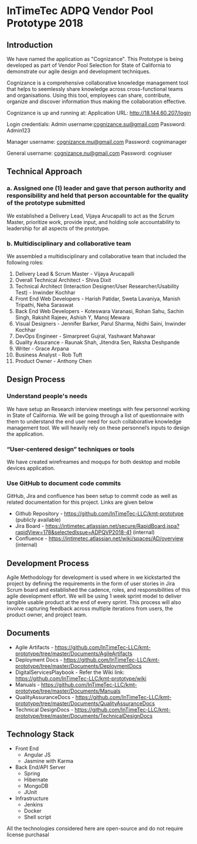 # InTimeTec ADPQ Vendor Pool Prototype 2018

## Introduction
We have named the application as "Cognizance". This Prototype is being developed as part of Vendor Pool Selection for State of California to demonstrate our agile design and development techniques. 

Cognizance is a comprehensive collaborative knowledge management tool that helps to seemlessly share knowledge across cross-functional teams and organisations. Using this tool, employees can share, contribute, organize and discover information thus making the collaboration effective.

Cognizance is up and running at: 
Application URL: http://18.144.60.207/login

Login credentials:
Admin username:cognizance.su@gmail.com
Password: Admin123

Manager username: cognizance.mu@gmail.com
Password: cognimanager

General username: cognizance.nu@gmail.com
Password: cogniuser

## Technical Approach

### a. Assigned one (1) leader and gave that person authority and responsibility and held that person accountable for the quality of the prototype submitted

We established a Delivery Lead, Vijaya Arucapalli to act as the Scrum Master, prioritize work, provide input, and holding sole accountability to leadership for all aspects of the prototype.

### b. Multidisciplinary and collaborative team

We assembled a multidisciplinary and collaborative team that included the following roles:
1. Delivery Lead & Scrum Master - Vijaya Arucapalli
2. Overall Technical Architect - Shiva Dixit
3. Technical Architect (Interaction Designer/User Researcher/Usability Test) - Inwinder Kochhar
4. Front End Web Developers - Harish Patidar, Sweta Lavaniya, Manish Tripathi, Neha Saraswat
5. Back End Web Developers - Koteswara Varanasi, Rohan Sahu, Sachin Singh, Rakshit Rajeev, Ashish Y, Manoj Mewara
6. Visual Designers - Jennifer Barker, Parul Sharma, Nidhi Saini, Inwinder Kochhar
7. DevOps Engineer - Simarpreet Gujral, Yashwant Mahawar
8. Quality Assurance - Raunak Shah, Jitendra Sen, Raksha Deshpande
9. Writer - Grace Arpana
10. Business Analyst - Rob Tuft
11. Product Owner - Anthony Chen

## Design Process

### Understand people's needs
We have setup an Research interview meetings with few personnel working in State of California. We will be going through a list of questionnaire with them to understand the end user need for such collaborative knowledge management tool. We will heavily rely on these personnel’s inputs to design the application.

### “User-centered design” techniques or tools
We have created wirefreames and moqups for both desktop and mobile devices application.

  
### Use GitHub to document code commits
GitHub, Jira and confluence has been setup to commit code as well as related documentation for this project. Links are given below

* Github Repository - https://github.com/InTimeTec-LLC/kmt-prototype (publicly available)
* Jira Board - https://intimetec.atlassian.net/secure/RapidBoard.jspa?rapidView=178&selectedIssue=ADPQVP2018-41 (internal)
* Confluence - https://intimetec.atlassian.net/wiki/spaces/AD/overview (internal)


## Development Process
Agile Methodology for development is used where in we kickstarted the project by defining the requirements in the form of user stories in Jira Scrum board and established the cadence, roles, and responsibilities of this agile development effort. We will be using 1 week sprint model to deliver tangible usable product at the end of every sprint. This process will also involve capturing feedback across multiple iterations from users, the product owner, and project team.

## Documents
* Agile Artifacts - https://github.com/InTimeTec-LLC/kmt-prototype/tree/master/Documents/AgileArtifacts
* Deployment Docs - https://github.com/InTimeTec-LLC/kmt-prototype/tree/master/Documents/DeploymentDocs
* DigitalServicesPlaybook - Refer the Wiki link: https://github.com/InTimeTec-LLC/kmt-prototype/wiki
* Manuals - https://github.com/InTimeTec-LLC/kmt-prototype/tree/master/Documents/Manuals
* QualityAssuranceDocs - https://github.com/InTimeTec-LLC/kmt-prototype/tree/master/Documents/QualityAssuranceDocs
* Technical DesignDocs - https://github.com/InTimeTec-LLC/kmt-prototype/tree/master/Documents/TechnicalDesignDocs

## Technology Stack

* Front End
    * Angular JS
    * Jasmine with Karma
* Back End/API Server
    * Spring
    * Hibernate
    * MongoDB
    * JUnit
* Infrastructure
    * Jenkins
    * Docker
    * Shell script
    
 All the technologies considered here are open-source and do not require license purchasal
